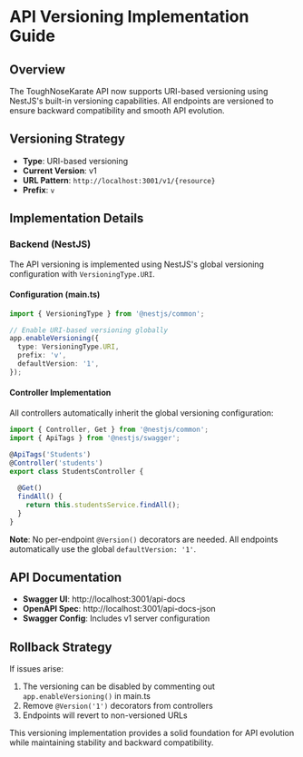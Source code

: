 # API Versioning Implementation Guide

## Overview

The ToughNoseKarate API now supports URI-based versioning using NestJS's built-in versioning capabilities. All endpoints are versioned to ensure backward compatibility and smooth API evolution.

## Versioning Strategy

- **Type**: URI-based versioning
- **Current Version**: v1
- **URL Pattern**: `http://localhost:3001/v1/{resource}`
- **Prefix**: `v`

## Implementation Details

### Backend (NestJS)

The API versioning is implemented using NestJS's global versioning configuration with `VersioningType.URI`.

#### Configuration (main.ts)

```typescript
import { VersioningType } from '@nestjs/common';

// Enable URI-based versioning globally
app.enableVersioning({
  type: VersioningType.URI,
  prefix: 'v',
  defaultVersion: '1',
});
```

#### Controller Implementation

All controllers automatically inherit the global versioning configuration:

```typescript
import { Controller, Get } from '@nestjs/common';
import { ApiTags } from '@nestjs/swagger';

@ApiTags('Students')
@Controller('students')
export class StudentsController {
  
  @Get()
  findAll() {
    return this.studentsService.findAll();
  }
}
```

**Note**: No per-endpoint `@Version()` decorators are needed. All endpoints automatically use the global `defaultVersion: '1'`.

## API Documentation

- **Swagger UI**: http://localhost:3001/api-docs
- **OpenAPI Spec**: http://localhost:3001/api-docs-json
- **Swagger Config**: Includes v1 server configuration

## Rollback Strategy

If issues arise:

1. The versioning can be disabled by commenting out `app.enableVersioning()` in main.ts
2. Remove `@Version('1')` decorators from controllers
3. Endpoints will revert to non-versioned URLs

This versioning implementation provides a solid foundation for API evolution while maintaining stability and backward compatibility.
